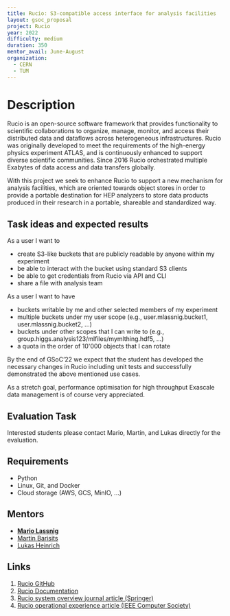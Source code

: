 ```yaml
---
title: Rucio: S3-compatible access interface for analysis facilities
layout: gsoc_proposal
project: Rucio
year: 2022
difficulty: medium
duration: 350
mentor_avail: June-August
organization:
  - CERN
  - TUM
---
```


# Description

Rucio is an open-source software framework that provides functionality to scientific collaborations to organize, manage, monitor, and access their distributed data and dataflows across heterogeneous infrastructures. Rucio was originally developed to meet the requirements of the high-energy physics experiment ATLAS, and is continuously enhanced to support diverse scientific communities. Since 2016 Rucio orchestrated multiple Exabytes of data access and data transfers globally.

With this project we seek to enhance Rucio to support a new mechanism for analysis facilities, which are oriented towards object stores in order to provide a portable destination for HEP analyzers to store data products produced in their research in a portable, shareable and standardized way.

## Task ideas and expected results

As a user I want to
 * create S3-like buckets that are publicly readable by anyone within my experiment
 * be able to interact with the bucket using standard S3 clients
 * be able to get credentials from Rucio via API and CLI
 * share a file with analysis team

As a user I want to have
 * buckets writable by me and other selected members of my experiment
 * multiple buckets under my user scope (e.g., user.mlassnig.bucket1, user.mlassnig.bucket2, ...)
 * buckets under other scopes that I can write to (e.g., group.higgs.analysis123/mlfiles/mymlthing.hdf5, ...)
 * a quota in the order of 10'000 objects that I can rotate

 By the end of GSoC’22 we expect that the student has developed the necessary changes in Rucio including unit tests and successfully demonstrated the above mentioned use cases.

 As a stretch goal, performance optimisation for high throughput Exascale data management is of course very appreciated.

## Evaluation Task

Interested students please contact Mario, Martin, and Lukas directly for the evaluation.

## Requirements

 * Python
 * Linux, Git, and Docker
 * Cloud storage (AWS, GCS, MinIO, ...)

## Mentors

 * **[Mario Lassnig](mailto:mario.lassnig@cern.ch)**
 * [Martin Barisits](mailto:martin.barisits@cern.ch)
 * [Lukas Heinrich](mailto:lukas.heinrich@cern.ch)

## Links
 1. [Rucio GitHub](https://github.com/rucio/rucio)
 2. [Rucio Documentation](https://rucio.readthedocs.io/en/latest/)
 2. [Rucio system overview journal article (Springer)](https://doi.org/10.1007/s41781-019-0026-3)
 3. [Rucio operational experience article (IEEE Computer Society)](http://sites.computer.org/debull/A20mar/p9.pdf)
